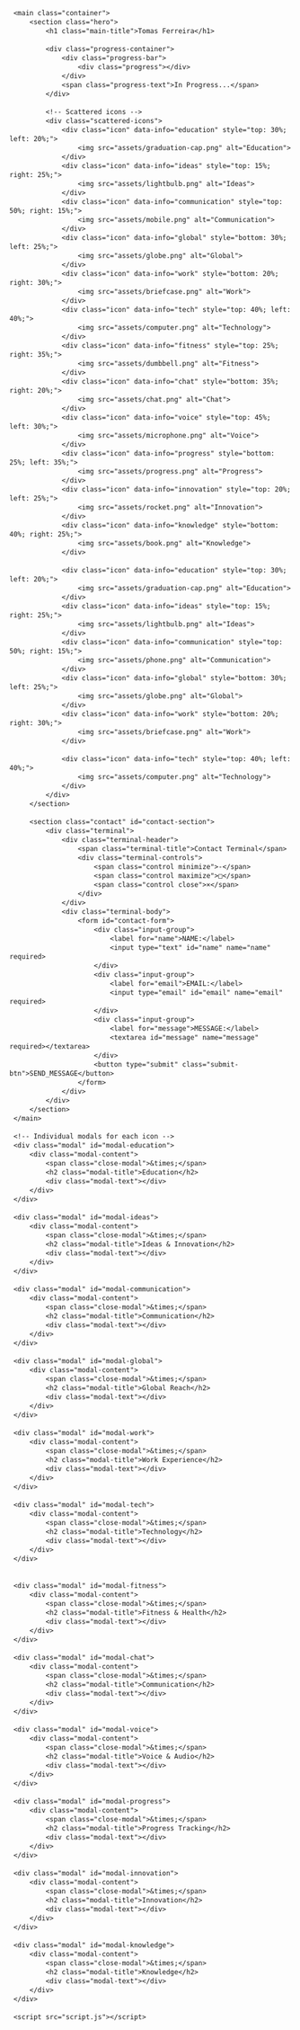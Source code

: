 <!DOCTYPE html>
<html lang="en">
 <head>
     <meta charset="UTF-8">
     <meta name="viewport" content="width=device-width, initial-scale=1.0">
     <title>Tomas Ferreira - Digital Journey</title>
     <link rel="stylesheet" href="styles.css">
     <link href="https://fonts.googleapis.com/css2?family=Press+Start+2P&display=swap" rel="stylesheet">
 </head>
 <body>
     <div class="background-pattern"></div>
     
     <main class="container">
         <section class="hero">
             <h1 class="main-title">Tomas Ferreira</h1>
             
             <div class="progress-container">
                 <div class="progress-bar">
                     <div class="progress"></div>
                 </div>
                 <span class="progress-text">In Progress...</span>
             </div>
 
             <!-- Scattered icons -->
             <div class="scattered-icons">
                 <div class="icon" data-info="education" style="top: 30%; left: 20%;">
                     <img src="assets/graduation-cap.png" alt="Education">
                 </div>
                 <div class="icon" data-info="ideas" style="top: 15%; right: 25%;">
                     <img src="assets/lightbulb.png" alt="Ideas">
                 </div>
                 <div class="icon" data-info="communication" style="top: 50%; right: 15%;">
                     <img src="assets/mobile.png" alt="Communication">
                 </div>
                 <div class="icon" data-info="global" style="bottom: 30%; left: 25%;">
                     <img src="assets/globe.png" alt="Global">
                 </div>
                 <div class="icon" data-info="work" style="bottom: 20%; right: 30%;">
                     <img src="assets/briefcase.png" alt="Work">
                 </div>
                 <div class="icon" data-info="tech" style="top: 40%; left: 40%;">
                     <img src="assets/computer.png" alt="Technology">
                 </div>
                 <div class="icon" data-info="fitness" style="top: 25%; right: 35%;">
                     <img src="assets/dumbbell.png" alt="Fitness">
                 </div>
                 <div class="icon" data-info="chat" style="bottom: 35%; right: 20%;">
                     <img src="assets/chat.png" alt="Chat">
                 </div>
                 <div class="icon" data-info="voice" style="top: 45%; left: 30%;">
                     <img src="assets/microphone.png" alt="Voice">
                 </div>
                 <div class="icon" data-info="progress" style="bottom: 25%; left: 35%;">
                     <img src="assets/progress.png" alt="Progress">
                 </div>
                 <div class="icon" data-info="innovation" style="top: 20%; left: 25%;">
                     <img src="assets/rocket.png" alt="Innovation">
                 </div>
                 <div class="icon" data-info="knowledge" style="bottom: 40%; right: 25%;">
                     <img src="assets/book.png" alt="Knowledge">
                 </div>
 
                 <div class="icon" data-info="education" style="top: 30%; left: 20%;">
                     <img src="assets/graduation-cap.png" alt="Education">
                 </div>
                 <div class="icon" data-info="ideas" style="top: 15%; right: 25%;">
                     <img src="assets/lightbulb.png" alt="Ideas">
                 </div>
                 <div class="icon" data-info="communication" style="top: 50%; right: 15%;">
                     <img src="assets/phone.png" alt="Communication">
                 </div>
                 <div class="icon" data-info="global" style="bottom: 30%; left: 25%;">
                     <img src="assets/globe.png" alt="Global">
                 </div>
                 <div class="icon" data-info="work" style="bottom: 20%; right: 30%;">
                     <img src="assets/briefcase.png" alt="Work">
                 </div>
                 
                 <div class="icon" data-info="tech" style="top: 40%; left: 40%;">
                     <img src="assets/computer.png" alt="Technology">
                 </div>
             </div>
         </section>
 
         <section class="contact" id="contact-section">
             <div class="terminal">
                 <div class="terminal-header">
                     <span class="terminal-title">Contact Terminal</span>
                     <div class="terminal-controls">
                         <span class="control minimize">-</span>
                         <span class="control maximize">□</span>
                         <span class="control close">×</span>
                     </div>
                 </div>
                 <div class="terminal-body">
                     <form id="contact-form">
                         <div class="input-group">
                             <label for="name">NAME:</label>
                             <input type="text" id="name" name="name" required>
                         </div>
                         <div class="input-group">
                             <label for="email">EMAIL:</label>
                             <input type="email" id="email" name="email" required>
                         </div>
                         <div class="input-group">
                             <label for="message">MESSAGE:</label>
                             <textarea id="message" name="message" required></textarea>
                         </div>
                         <button type="submit" class="submit-btn">SEND_MESSAGE</button>
                     </form>
                 </div>
             </div>
         </section>
     </main>
 
     <!-- Individual modals for each icon -->
     <div class="modal" id="modal-education">
         <div class="modal-content">
             <span class="close-modal">&times;</span>
             <h2 class="modal-title">Education</h2>
             <div class="modal-text"></div>
         </div>
     </div>
 
     <div class="modal" id="modal-ideas">
         <div class="modal-content">
             <span class="close-modal">&times;</span>
             <h2 class="modal-title">Ideas & Innovation</h2>
             <div class="modal-text"></div>
         </div>
     </div>
 
     <div class="modal" id="modal-communication">
         <div class="modal-content">
             <span class="close-modal">&times;</span>
             <h2 class="modal-title">Communication</h2>
             <div class="modal-text"></div>
         </div>
     </div>
 
     <div class="modal" id="modal-global">
         <div class="modal-content">
             <span class="close-modal">&times;</span>
             <h2 class="modal-title">Global Reach</h2>
             <div class="modal-text"></div>
         </div>
     </div>
 
     <div class="modal" id="modal-work">
         <div class="modal-content">
             <span class="close-modal">&times;</span>
             <h2 class="modal-title">Work Experience</h2>
             <div class="modal-text"></div>
         </div>
     </div>
 
     <div class="modal" id="modal-tech">
         <div class="modal-content">
             <span class="close-modal">&times;</span>
             <h2 class="modal-title">Technology</h2>
             <div class="modal-text"></div>
         </div>
     </div>
 
 
     <div class="modal" id="modal-fitness">
         <div class="modal-content">
             <span class="close-modal">&times;</span>
             <h2 class="modal-title">Fitness & Health</h2>
             <div class="modal-text"></div>
         </div>
     </div>
 
     <div class="modal" id="modal-chat">
         <div class="modal-content">
             <span class="close-modal">&times;</span>
             <h2 class="modal-title">Communication</h2>
             <div class="modal-text"></div>
         </div>
     </div>
 
     <div class="modal" id="modal-voice">
         <div class="modal-content">
             <span class="close-modal">&times;</span>
             <h2 class="modal-title">Voice & Audio</h2>
             <div class="modal-text"></div>
         </div>
     </div>
 
     <div class="modal" id="modal-progress">
         <div class="modal-content">
             <span class="close-modal">&times;</span>
             <h2 class="modal-title">Progress Tracking</h2>
             <div class="modal-text"></div>
         </div>
     </div>
 
     <div class="modal" id="modal-innovation">
         <div class="modal-content">
             <span class="close-modal">&times;</span>
             <h2 class="modal-title">Innovation</h2>
             <div class="modal-text"></div>
         </div>
     </div>
 
     <div class="modal" id="modal-knowledge">
         <div class="modal-content">
             <span class="close-modal">&times;</span>
             <h2 class="modal-title">Knowledge</h2>
             <div class="modal-text"></div>
         </div>
     </div>
 
     <script src="script.js"></script>
 </body>
 </html>
